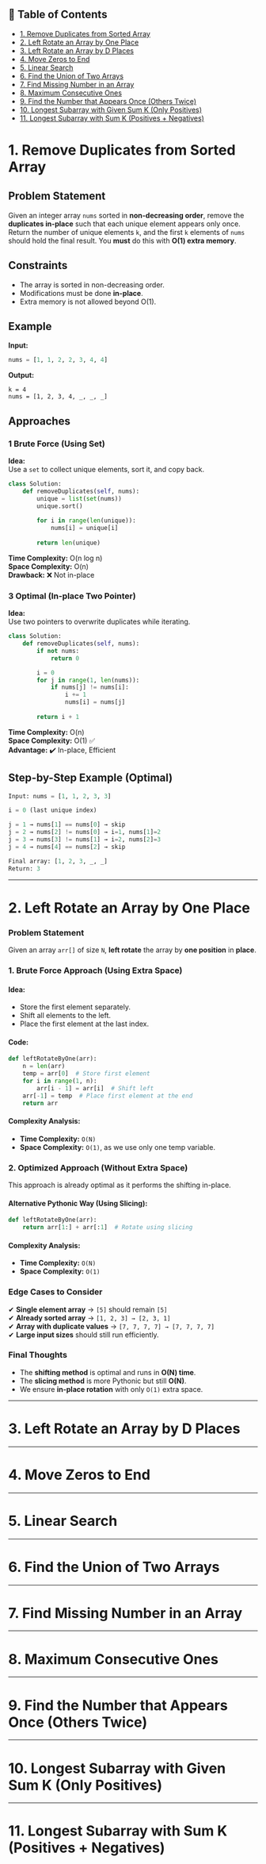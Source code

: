 ## 📑 Table of Contents

- [1. Remove Duplicates from Sorted Array](#1-remove-duplicates-from-sorted-array)
- [2. Left Rotate an Array by One Place](#2-left-rotate-an-array-by-one-place)
- [3. Left Rotate an Array by D Places](#3-left-rotate-an-array-by-d-places)
- [4. Move Zeros to End](#4-move-zeros-to-end)
- [5. Linear Search](#5-linear-search)
- [6. Find the Union of Two Arrays](#6-find-the-union-of-two-arrays)
- [7. Find Missing Number in an Array](#7-find-missing-number-in-an-array)
- [8. Maximum Consecutive Ones](#8-maximum-consecutive-ones)
- [9. Find the Number that Appears Once (Others Twice)](#9-find-the-number-that-appears-once-others-twice)
- [10. Longest Subarray with Given Sum K (Only Positives)](#10-longest-subarray-with-given-sum-k-only-positives)
- [11. Longest Subarray with Sum K (Positives + Negatives)](#11-longest-subarray-with-sum-k-positives--negatives)

# 1. Remove Duplicates from Sorted Array

## Problem Statement

Given an integer array `nums` sorted in **non-decreasing order**, remove the **duplicates in-place** such that each unique element appears only once. Return the number of unique elements `k`, and the first `k` elements of `nums` should hold the final result. You **must** do this with **O(1) extra memory**.

## Constraints

- The array is sorted in non-decreasing order.
- Modifications must be done **in-place**.
- Extra memory is not allowed beyond O(1).

## Example

**Input:**
```python
nums = [1, 1, 2, 2, 3, 4, 4]
```

**Output:**
```
k = 4
nums = [1, 2, 3, 4, _, _, _]
```

## Approaches

### 1 Brute Force (Using Set)

**Idea:**  
Use a `set` to collect unique elements, sort it, and copy back.

```python
class Solution:
    def removeDuplicates(self, nums):
        unique = list(set(nums))
        unique.sort()
        
        for i in range(len(unique)):
            nums[i] = unique[i]
        
        return len(unique)
```

**Time Complexity:** O(n log n)  
**Space Complexity:** O(n)  
**Drawback:** ❌ Not in-place

### 3️ Optimal (In-place Two Pointer)

**Idea:**  
Use two pointers to overwrite duplicates while iterating.

```python
class Solution:
    def removeDuplicates(self, nums):
        if not nums:
            return 0

        i = 0
        for j in range(1, len(nums)):
            if nums[j] != nums[i]:
                i += 1
                nums[i] = nums[j]
        
        return i + 1
```

**Time Complexity:** O(n)  
**Space Complexity:** O(1) ✅  
**Advantage:** ✔️ In-place, Efficient

## Step-by-Step Example (Optimal)

```python
Input: nums = [1, 1, 2, 3, 3]

i = 0 (last unique index)

j = 1 → nums[1] == nums[0] → skip  
j = 2 → nums[2] != nums[0] → i=1, nums[1]=2  
j = 3 → nums[3] != nums[1] → i=2, nums[2]=3  
j = 4 → nums[4] == nums[2] → skip

Final array: [1, 2, 3, _, _]
Return: 3
```
------------------------------------------------------------------------------------------------------
# 2. Left Rotate an Array by One Place
### Problem Statement
Given an array `arr[]` of size `N`, **left rotate** the array by **one position** in **place**.

### 1. Brute Force Approach (Using Extra Space)
#### Idea:
- Store the first element separately.
- Shift all elements to the left.
- Place the first element at the last index.

#### Code:
```python
def leftRotateByOne(arr):
    n = len(arr)
    temp = arr[0]  # Store first element
    for i in range(1, n):
        arr[i - 1] = arr[i]  # Shift left
    arr[-1] = temp  # Place first element at the end
    return arr
```
#### Complexity Analysis:
- **Time Complexity:** `O(N)`  
- **Space Complexity:** `O(1)`, as we use only one temp variable.

### 2. Optimized Approach (Without Extra Space)
This approach is already optimal as it performs the shifting in-place.

#### Alternative Pythonic Way (Using Slicing):
```python
def leftRotateByOne(arr):
    return arr[1:] + arr[:1]  # Rotate using slicing
```
#### Complexity Analysis:
- **Time Complexity:** `O(N)`  
- **Space Complexity:** `O(1)`

### Edge Cases to Consider
✔ **Single element array** → `[5]` should remain `[5]`  
✔ **Already sorted array** → `[1, 2, 3] → [2, 3, 1]`  
✔ **Array with duplicate values** → `[7, 7, 7, 7] → [7, 7, 7, 7]`  
✔ **Large input sizes** should still run efficiently.  

### Final Thoughts
- The **shifting method** is optimal and runs in **O(N) time**.  
- The **slicing method** is more Pythonic but still **O(N)**.  
- We ensure **in-place rotation** with only `O(1)` extra space.  
------------------------------------------------------------------------------------------------------

# 3. Left Rotate an Array by D Places
------------------------------------------------------------------------------------------------------

# 4. Move Zeros to End
------------------------------------------------------------------------------------------------------

# 5. Linear Search
------------------------------------------------------------------------------------------------------

# 6. Find the Union of Two Arrays
------------------------------------------------------------------------------------------------------

# 7. Find Missing Number in an Array
------------------------------------------------------------------------------------------------------

# 8. Maximum Consecutive Ones
------------------------------------------------------------------------------------------------------

# 9. Find the Number that Appears Once (Others Twice)
------------------------------------------------------------------------------------------------------

# 10. Longest Subarray with Given Sum K (Only Positives)
------------------------------------------------------------------------------------------------------

# 11. Longest Subarray with Sum K (Positives + Negatives)